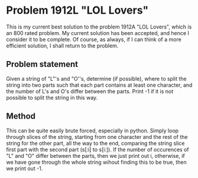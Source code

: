 # Problem 1912L "LOL Lovers"
This is my current best solution to the problem 1912A "LOL Lovers", which is an 800 rated problem. My current solution has been accepted, and hence I consider it to be complete. Of course, as always, if I can think of a more efficient solution, I shall return to the problem. 

## Problem statement
Given a string of "L"'s and "O''s, determine (if possible), where to split the string into two parts such that each part contains at least one character, and the number of L's and O's differ between the parts. Print -1 if it is not possible to split the string in this way.

## Method
This can be quite easily brute forced, especially in python. Simply loop through slices of the string, starting from one character and the rest of the string for the other part, all the way to the end, comparing the string slice first part with the second part (s[:i] to s[i:]). If the number of occurences of "L" and "O" differ between the parts, then we just print out i, otherwise, if we have gone through the whole string wihout finding this to be true, then we print out -1.